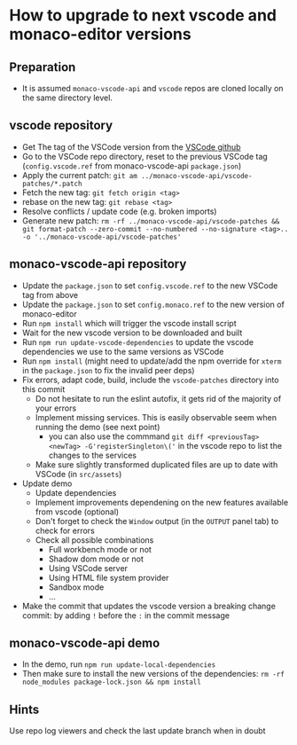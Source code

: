 # How to upgrade to next vscode and monaco-editor versions

## Preparation

- It is assumed `monaco-vscode-api` and `vscode` repos are cloned locally on the same directory level.

## vscode repository

- Get The tag of the VSCode version from the [VSCode github](https://github.com/microsoft/vscode/tags)
- Go to the VSCode repo directory, reset to the previous VSCode tag (`config.vscode.ref` from monaco-vscode-api `package.json`)
- Apply the current patch: `git am ../monaco-vscode-api/vscode-patches/*.patch`
- Fetch the new tag: `git fetch origin <tag>`
- rebase on the new tag: `git rebase <tag>`
- Resolve conflicts / update code (e.g. broken imports)
- Generate new patch: `rm -rf ../monaco-vscode-api/vscode-patches && git format-patch --zero-commit --no-numbered --no-signature <tag>.. -o '../monaco-vscode-api/vscode-patches'`

## monaco-vscode-api repository

- Update the `package.json` to set `config.vscode.ref` to the new VSCode tag from above
- Update the `package.json` to set `config.monaco.ref` to the new version of monaco-editor
- Run `npm install` which will trigger the vscode install script
- Wait for the new vscode version to be downloaded and built
- Run `npm run update-vscode-dependencies` to update the vscode dependencies we use to the same versions as VSCode
- Run `npm install` (might need to update/add the npm override for `xterm` in the `package.json` to fix the invalid peer deps)
- Fix errors, adapt code, build, include the `vscode-patches` directory into this commit
  - Do not hesitate to run the eslint autofix, it gets rid of the majority of your errors
  - Implement missing services. This is easily observable seem when running the demo (see next point)
    - you can also use the commmand `git diff <previousTag> <newTag> -G'registerSingleton\('` in the vscode repo to list the changes to the services
  - Make sure slightly transformed duplicated files are up to date with VSCode (in `src/assets`)
- Update demo
  - Update dependencies
  - Implement improvements dependening on the new features available from vscode (optional)
  - Don't forget to check the `Window` output (in the `OUTPUT` panel tab) to check for errors
  - Check all possible combinations
    - Full workbench mode or not
    - Shadow dom mode or not
    - Using VSCode server
    - Using HTML file system provider
    - Sandbox mode
    - ...
- Make the commit that updates the vscode version a breaking change commit: by adding `!` before the `:` in the commit message

## monaco-vscode-api demo

- In the demo, run `npm run update-local-dependencies`
- Then make sure to install the new versions of the dependencies: `rm -rf node_modules package-lock.json && npm install`

## Hints

Use repo log viewers and check the last update branch when in doubt
